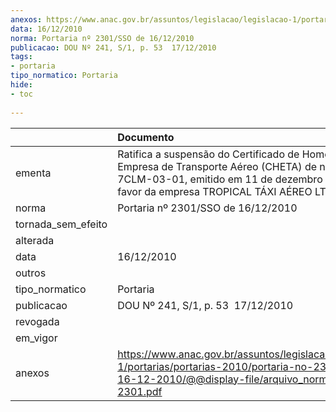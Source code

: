 ```yaml
---
anexos: https://www.anac.gov.br/assuntos/legislacao/legislacao-1/portarias/portarias-2010/portaria-no-2301-sso-de-16-12-2010/@@display-file/arquivo_norma/PA2010-2301.pdf
data: 16/12/2010
norma: Portaria nº 2301/SSO de 16/12/2010
publicacao: DOU Nº 241, S/1, p. 53  17/12/2010
tags:
- portaria
tipo_normatico: Portaria
hide: 
- toc 
 
---
```


|                    | Documento                                                                                                                                                                                           |
|:-------------------|:----------------------------------------------------------------------------------------------------------------------------------------------------------------------------------------------------|
| ementa             | Ratifica a suspensão do Certificado de Homologação de Empresa de Transporte Aéreo (CHETA) de n.º 2002-12-7CLM-03-01, emitido em 11 de dezembro de 2006 em favor da empresa TROPICAL TÁXI AÉREO LTDA |
| norma              | Portaria nº 2301/SSO de 16/12/2010                                                                                                                                                                  |
| tornada_sem_efeito |                                                                                                                                                                                                     |
| alterada           |                                                                                                                                                                                                     |
| data               | 16/12/2010                                                                                                                                                                                          |
| outros             |                                                                                                                                                                                                     |
| tipo_normatico     | Portaria                                                                                                                                                                                            |
| publicacao         | DOU Nº 241, S/1, p. 53  17/12/2010                                                                                                                                                                  |
| revogada           |                                                                                                                                                                                                     |
| em_vigor           |                                                                                                                                                                                                     |
| anexos             | https://www.anac.gov.br/assuntos/legislacao/legislacao-1/portarias/portarias-2010/portaria-no-2301-sso-de-16-12-2010/@@display-file/arquivo_norma/PA2010-2301.pdf                                   |